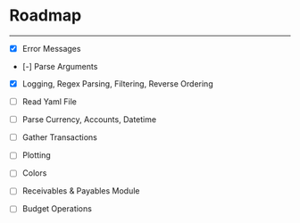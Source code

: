 
# Roadmap

---

- [x] Error Messages
- [-] Parse Arguments
- [x] Logging, Regex Parsing, Filtering, Reverse Ordering
- [ ] Read Yaml File
- [ ] Parse Currency, Accounts, Datetime
- [ ] Gather Transactions
- [ ] Plotting
- [ ] Colors
- [ ] Receivables & Payables Module
- [ ] Budget Operations


